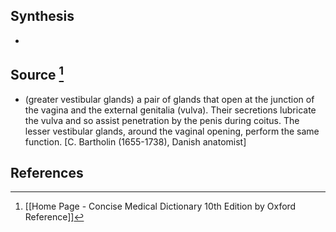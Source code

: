 ## Synthesis
- 
## Source [^1]
- (greater vestibular glands) a pair of glands that open at the junction of the vagina and the external genitalia (vulva). Their secretions lubricate the vulva and so assist penetration by the penis during coitus. The lesser vestibular glands, around the vaginal opening, perform the same function. \[C. Bartholin (1655-1738), Danish anatomist]
## References

[^1]: [[Home Page - Concise Medical Dictionary 10th Edition by Oxford Reference]]